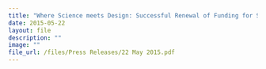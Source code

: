 ```yaml
---
title: "Where Science meets Design: Successful Renewal of Funding for SEC FCL"
date: 2015-05-22
layout: file
description: ""
image: ""
file_url: /files/Press Releases/22 May 2015.pdf
---
```

